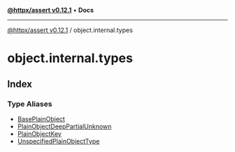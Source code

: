[**@httpx/assert v0.12.1**](../README.md) • **Docs**

***

[@httpx/assert v0.12.1](../README.md) / object.internal.types

# object.internal.types

## Index

### Type Aliases

- [BasePlainObject](type-aliases/BasePlainObject.md)
- [PlainObjectDeepPartialUnknown](type-aliases/PlainObjectDeepPartialUnknown.md)
- [PlainObjectKey](type-aliases/PlainObjectKey.md)
- [UnspecifiedPlainObjectType](type-aliases/UnspecifiedPlainObjectType.md)
